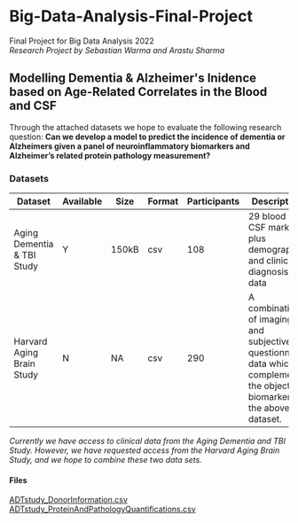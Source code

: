 
# Big-Data-Analysis-Final-Project
Final Project for Big Data Analysis 2022  
*Research Project by Sebastian Warma and Arastu Sharma*
## Modelling Dementia & Alzheimer's Inidence based on Age-Related Correlates in the  Blood and CSF
Through the attached datasets we hope to evaluate the following research question: 
**Can we develop a model to predict the incidence of dementia or Alzheimers given a panel of neuroinflammatory biomarkers and Alzheimer’s related protein pathology measurement?**



### Datasets
| Dataset | Available | Size | Format | Participants | Description |
| - | -- | ------------ | ----- | ------ | -------------- |
| Aging Dementia & TBI Study | Y | 150kB | csv | 108 | 29 blood and CSF markers plus demographic and clinical diagnosis data |
| Harvard Aging Brain Study | N | NA | csv | 290 | A combination of imaging and subjective questionnaire data which complements the objective biomarkers in the above dataset.|


*Currently we have access to clinical data from the Aging Dementia and TBI Study. However, we have requested access from the Harvard Aging Brain Study, and we hope to combine these two data sets.*


#### Files
[ADTstudy_DonorInformation.csv](https://github.com/Sebastian-Warma/Big-Data-Analysis-Final-Project/files/8481882/DonorInformation.csv)  
[ADTstudy_ProteinAndPathologyQuantifications.csv](https://github.com/Sebastian-Warma/Big-Data-Analysis-Final-Project/files/8481884/ProteinAndPathologyQuantifications.csv)
